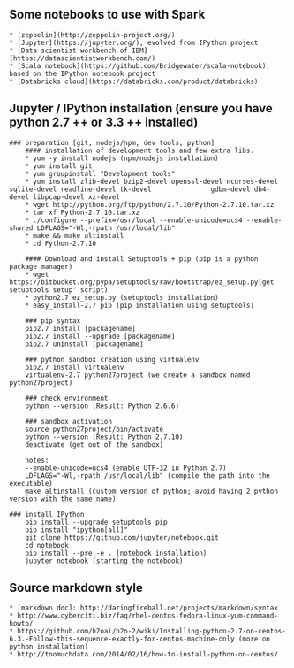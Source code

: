 ## Some notebooks to use with Spark

	* [zeppelin](http://zeppelin-project.org/)
	* [Jupyter](https://jupyter.org/), evolved from IPython project 
	* [Data scientist workbench of IBM](https://datascientistworkbench.com/)
	* [Scala notebook](https://github.com/Bridgewater/scala-notebook), based on the IPython notebook project 
	* [Databricks cloud](https://databricks.com/product/databricks)

## Jupyter / IPython installation (ensure you have python 2.7 ++ or 3.3 ++ installed)
	
	### preparation [git, nodejs/npm, dev tools, python]
		#### installation of development tools and few extra libs.
		* yum -y install nodejs (npm/nodejs installation)
		* yum install git
		* yum groupinstall "Development tools"
		* yum install zlib-devel bzip2-devel openssl-devel ncurses-devel sqlite-devel readline-devel tk-devel 				gdbm-devel db4-devel libpcap-devel xz-devel
		* wget http://python.org/ftp/python/2.7.10/Python-2.7.10.tar.xz
		* tar xf Python-2.7.10.tar.xz
		* ./configure --prefix=/usr/local --enable-unicode=ucs4 --enable-shared LDFLAGS="-Wl,-rpath /usr/local/lib"
		* make && make altinstall 
		* cd Python-2.7.10
		
		#### Download and install Setuptools + pip (pip is a python package manager)
		* wget https://bitbucket.org/pypa/setuptools/raw/bootstrap/ez_setup.py(get setuptools setup' script)
		* python2.7 ez_setup.py (setuptools installation)
		* easy_install-2.7 pip (pip installation using setuptools)
		
		### pip syntax
		pip2.7 install [packagename]
		pip2.7 install --upgrade [packagename]
		pip2.7 uninstall [packagename]

		### python sandbox creation using virtualenv
		pip2.7 install virtualenv
		virtualenv-2.7 python27project (we create a sandbox named python27project)
		
		### check environment
		python --version (Result: Python 2.6.6)
		
		### sandbox activation
		source python27project/bin/activate
		python --version (Result: Python 2.7.10)
		deactivate (get out of the sandbox)
		
		notes:
		--enable-unicode=ucs4 (enable UTF-32 in Python 2.7)
		LDFLAGS="-Wl,-rpath /usr/local/lib" (compile the path into the executable)
		make altinstall (custom version of python; avoid having 2 python version with the same name)

	### install IPython
		pip install --upgrade setuptools pip
		pip install "ipython[all]"
		git clone https://github.com/jupyter/notebook.git
		cd notebook
		pip install --pre -e . (notebook installation)
		jupyter notebook (starting the notebook)

## Source markdown style
	
	* [markdown doc]: http://daringfireball.net/projects/markdown/syntax
	* http://www.cyberciti.biz/faq/rhel-centos-fedora-linux-yum-command-howto/
	* https://github.com/h2oai/h2o-2/wiki/Installing-python-2.7-on-centos-6.3.-Follow-this-sequence-exactly-for-centos-machine-only (more on python installation)
	* http://toomuchdata.com/2014/02/16/how-to-install-python-on-centos/
